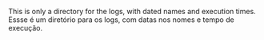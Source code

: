 This is only a directory for the logs, with dated names and execution times.
Essse é um diretório para os logs, com datas nos nomes e tempo de execução.